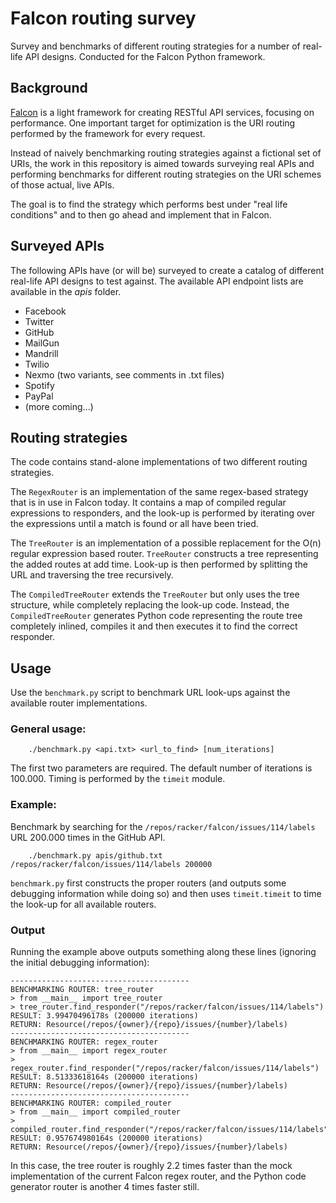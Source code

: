 Falcon routing survey
=====================

Survey and benchmarks of different routing strategies for a number of
real-life API designs. Conducted for the Falcon Python framework.

Background
----------
[Falcon](http://falconframework.org/) is a light framework for creating
RESTful API services, focusing on performance. One important target for
optimization is the URI routing performed by the framework for every
request.

Instead of naively benchmarking routing strategies against a fictional
set of URIs, the work in this repository is aimed towards surveying
real APIs and performing benchmarks for different routing strategies on
the URI schemes of those actual, live APIs.

The goal is to find the strategy which performs best under "real life
conditions" and to then go ahead and implement that in Falcon.

Surveyed APIs
-------------
The following APIs have (or will be) surveyed to create a catalog of 
different real-life API designs to test against. The available API
endpoint lists are available in the _apis_ folder.

* Facebook
* Twitter
* GitHub
* MailGun
* Mandrill
* Twilio
* Nexmo (two variants, see comments in .txt files)
* Spotify
* PayPal
* (more coming...)

Routing strategies
------------------
The code contains stand-alone implementations of two different routing
strategies.

The `RegexRouter` is an implementation of the same regex-based strategy
that is in use in Falcon today. It contains a map of compiled regular
expressions to responders, and the look-up is performed by iterating
over the expressions until a match is found or all have been tried.

The `TreeRouter` is an implementation of a possible replacement for the
O(n) regular expression based router. `TreeRouter` constructs a tree
representing the added routes at add time. Look-up is then performed
by splitting the URL and traversing the tree recursively.

The `CompiledTreeRouter` extends the `TreeRouter` but only uses the 
tree structure, while completely replacing the look-up code. Instead,
the `CompiledTreeRouter` generates Python code representing the route
tree completely inlined, compiles it and then executes it to find the
correct responder.

Usage
-----
Use the `benchmark.py` script to benchmark URL look-ups against the 
available router implementations.

### General usage:
```
    ./benchmark.py <api.txt> <url_to_find> [num_iterations]
```
The first two parameters are required. The default number of iterations
is 100.000. Timing is performed by the `timeit` module.

### Example:
Benchmark by searching for the `/repos/racker/falcon/issues/114/labels`
URL 200.000 times in the GitHub API.
```
    ./benchmark.py apis/github.txt /repos/racker/falcon/issues/114/labels 200000
```

`benchmark.py` first constructs the proper routers (and outputs some
debugging information while doing so) and then uses `timeit.timeit` to
time the look-up for all available routers.

### Output
Running the example above outputs something along these lines (ignoring
the initial debugging information):
```
----------------------------------------
BENCHMARKING ROUTER: tree_router
> from __main__ import tree_router
> tree_router.find_responder("/repos/racker/falcon/issues/114/labels")
RESULT: 3.99470496178s (200000 iterations)
RETURN: Resource(/repos/{owner}/{repo}/issues/{number}/labels)
----------------------------------------
BENCHMARKING ROUTER: regex_router
> from __main__ import regex_router
> regex_router.find_responder("/repos/racker/falcon/issues/114/labels")
RESULT: 8.51333618164s (200000 iterations)
RETURN: Resource(/repos/{owner}/{repo}/issues/{number}/labels)
----------------------------------------
BENCHMARKING ROUTER: compiled_router
> from __main__ import compiled_router
> compiled_router.find_responder("/repos/racker/falcon/issues/114/labels")
RESULT: 0.957674980164s (200000 iterations)
RETURN: Resource(/repos/{owner}/{repo}/issues/{number}/labels)
``` 

In this case, the tree router is roughly 2.2 times faster than the mock
implementation of the current Falcon regex router, and the Python code
generator router is another 4 times faster still.
